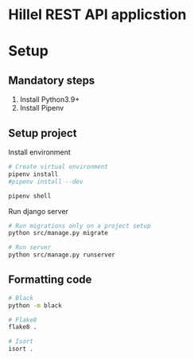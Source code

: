 # Hillel REST API applicstion

# Setup

## Mandatory steps
1. Install Python3.9+
2. Install Pipenv

## Setup project
Install environment
```bash
# Create virtual environment
pipenv install
#pipenv install --dev

pipenv shell
```

Run django server
```bash
# Run migrations only on a project setup
python src/manage.py migrate

# Run server
python src/manage.py runserver
```

## Formatting code
```bash
# Black
python -m black

# Flake8
flake8 .

# Isort
isort .